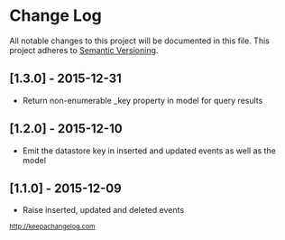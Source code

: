 # Change Log

All notable changes to this project will be documented in this file.
This project adheres to [Semantic Versioning](http://semver.org/).

## [1.3.0] - 2015-12-31
- Return non-enumerable _key property in model for query results

## [1.2.0] - 2015-12-10
- Emit the datastore key in inserted and updated events as well as the model

## [1.1.0] - 2015-12-09
- Raise inserted, updated and deleted events

<sub>http://keepachangelog.com</sub>
